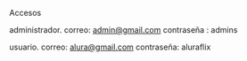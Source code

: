 Accesos

administrador.
correo: admin@gmail.com
contraseña : admins

usuario.
correo: alura@gmail.com
contraseña: aluraflix

